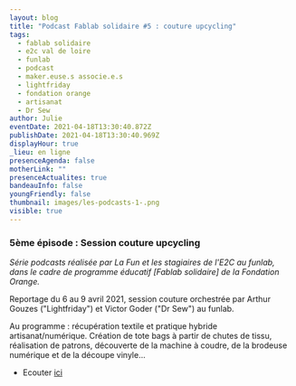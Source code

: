 ```yaml
---
layout: blog
title: "Podcast Fablab solidaire #5 : couture upcycling"
tags:
  - fablab solidaire
  - e2c val de loire
  - funlab
  - podcast
  - maker.euse.s associe.e.s
  - lightfriday
  - fondation orange
  - artisanat
  - Dr Sew
author: Julie
eventDate: 2021-04-18T13:30:40.872Z
publishDate: 2021-04-18T13:30:40.969Z
displayHour: true
_lieu: en ligne
presenceAgenda: false
motherLink: ""
presenceActualites: true
bandeauInfo: false
youngFriendly: false
thumbnail: images/les-podcasts-1-.png
visible: true
---
```

### 5ème épisode  : Session couture upcycling

*Série podcasts réalisée par La Fun et les stagiaires de l'E2C au funlab, dans le cadre de programme éducatif [Fablab solidaire] de la Fondation Orange.*


Reportage du 6 au 9 avril 2021, session couture orchestrée par Arthur Gouzes ("Lightfriday") et Victor Goder ("Dr Sew") au funlab. 

Au programme : récupération textile et pratique hybride artisanat/numérique. Création de tote bags à partir de chutes de tissu, réalisation de patrons, découverte de la machine à coudre, de la brodeuse numérique et de la découpe vinyle...

* Ecouter [ici](https://soundcloud.com/user-247009848-888108272/fablab-solidaire-session-couture-upcycling) 



